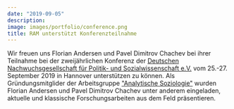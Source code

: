 ```yaml
---
date: "2019-09-05"
description: 
image: images/portfolio/conference.png
title: RAM unterstützt Konferenzteilnahme
---
```


Wir freuen uns Florian Andersen und Pavel Dimitrov Chachev bei ihrer Teilnahme bei der zweijährlichen Konferenz der [Deutschen Nachwuchsgesellschaft für Politik- und Sozialwissenschaft e.V.](https://www.dngps.de/) vom 25.-27. September 2019 in Hannover unterstützen zu können. Als Gründungsmitglider der Arbeitsgruppe ["Analytische Soziologie"](http://ag-analytische-soziologie.de/wordpress/ueber-ag/) wurden Florian Andersen und Pavel Dimitrov Chachev unter anderem eingeladen, aktuelle und klassische Forschungsarbeiten aus dem Feld präsentieren.

